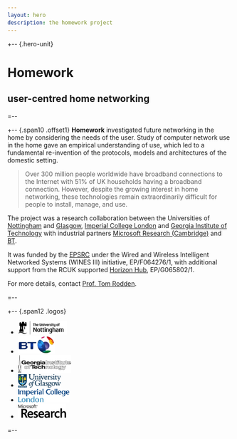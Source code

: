 ```yaml
---
layout: hero
description: the homework project
---
```


+-- {.hero-unit}
# Homework
## user-centred home networking
=--

+-- {.span10 .offset1}
__Homework__ investigated future networking in the home by considering the needs of the user. Study of computer network use in the home gave an empirical understanding of use, which led to a fundamental re-invention of the protocols, models and architectures of the domestic setting.

<blockquote>
<p>
Over 300 million people worldwide have broadband connections to the Internet with 51% of UK households having a broadband connection. However, despite the growing interest in home networking, these technologies remain extraordinarily difficult for people to install, manage, and use.
</p>
</blockquote>

The project was a research collaboration between the Universities of [Nottingham](http://nottingham.ac.uk) and [Glasgow](http://glasgow.ac.uk), [Imperial College London](http://imperial.ac.uk) and [Georgia Institute of Technology](http://gatech.edu) with industrial partners [Microsoft Research (Cambridge)](http://research.microsoft.com/en-us/labs/cambridge/default.aspx) and [BT](http://bt.com).

It was funded by the [EPSRC](http://www.epsrc.ac.uk) under the Wired and Wireless Intelligent Networked Systems (WINES III) initiative, EP/F064276/1, with additional support from the RCUK supported [Horizon Hub](http://www.horizon.ac.uk), EP/G065802/1.

<a name="contact"> </a>
For more details, contact [Prof. Tom Rodden][tar]. 

[tar]: mailto:tom.rodden@nottingham.ac.uk
=--

+-- {.span12 .logos}
<ul class="thumbnails">
  <li class="span2">
    <div class="thumbnail">
      <a href="http://www.mrl.nottingham.ac.uk/">
        <img src="/img/uon.png" alt="">
      </a>
    </div>
  </li>
  <li class="span2">
    <div class="thumbnail">
      <a href="http://www.mrl.nottingham.ac.uk/">
        <img src="/img/bt.png" alt="">
      </a>
    </div>
  </li>
  <li class="span2">
    <div class="thumbnail">
      <a href="http://www.mrl.nottingham.ac.uk/">
        <img src="/img/gatech.png" alt="">
      </a>
    </div>
  </li>
  <li class="span2">
    <div class="thumbnail">
      <a href="http://www.mrl.nottingham.ac.uk/">
        <img src="/img/glasgow.png" alt="">
      </a>
    </div>
  </li>
  <li class="span2">
    <div class="thumbnail">
      <a href="http://www.mrl.nottingham.ac.uk/">
        <img src="/img/imperial.png" alt="">
      </a>
    </div>
  </li>
  <li class="span2">
    <div class="thumbnail">
      <a href="http://www.mrl.nottingham.ac.uk/">
        <img src="/img/microsoft.png" alt="">
      </a>
    </div>
  </li>
</ul>
=--
